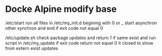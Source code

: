 # Docke Alpine modify base
/etc/start run all files in /etc/my_init.d begining with 0 or _ start asynchron other synchron and end if exit code not equal 0

/etc/update.sh check package updates and return 1 if same exist and run script in /etc/my_update if exit code return not equel 0 it closed to show from extern exist updates 
